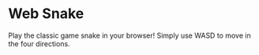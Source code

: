 # Web Snake
Play the classic game snake in your browser! Simply use WASD to move in the four directions. 